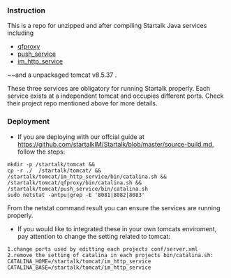 ### Instruction  
This is a repo for unzipped and after compiling Startalk Java services including  
+ [qfproxy](https://github.com/startalkIM/qfproxy)  
+ [push_service](https://github.com/startalkIM/push_service)
+ [im_http_service](https://github.com/startalkIM/im_http_service)

~~and a unpackaged tomcat v8.5.37 .  

These three services are obligatory for running Startalk properly. Each service exists at a independent tomcat and occupies different
ports. Check their project repo mentioned above for more details.  

### Deployment  

+ If you are deploying with our offcial guide at https://github.com/startalkIM/Startalk/blob/master/source-build.md, follow the steps:
```
mkdir -p /startalk/tomcat &&
cp -r ./  /startalk/tomcat/ &&
/startalk/tomcat/im_http_service/bin/catalina.sh &&
/startalk/tomcat/qfproxy/bin/catalina.sh &&
/startalk/tomcat/push_service/bin/catalina.sh 
sudo netstat -antpu|grep -E '8081|8082|8083'
```
From the netstat command result you can ensure the services are running properly.

+ If you would like to integrated these in your own tomcats enviroment, pay attention to change the setting related to tomcat:
```
1.change ports used by editting each projects conf/server.xml 
2.remove the setting of catalina in each projects bin/catalina.sh:
CATALINA_HOME=/startalk/tomcat/im_http_service
CATALINA_BASE=/startalk/tomcat/im_http_service
```
